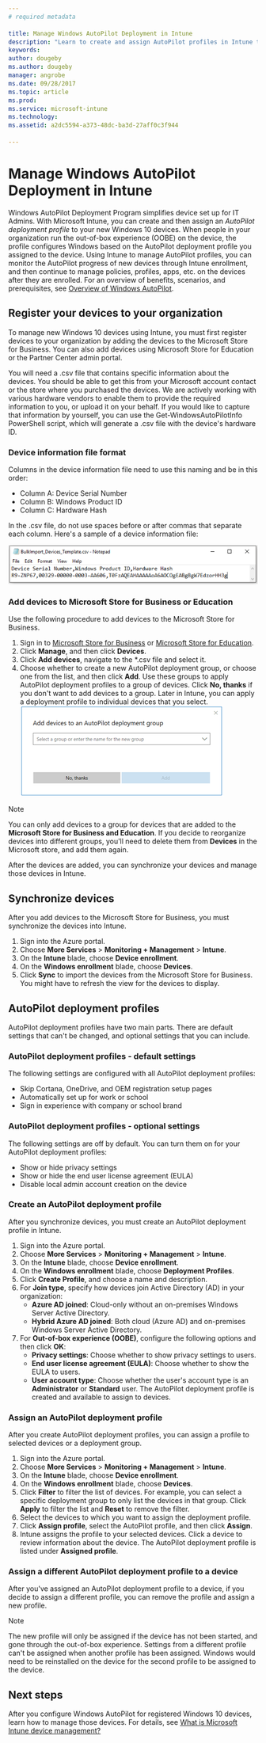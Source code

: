 ```yaml
---
# required metadata

title: Manage Windows AutoPilot Deployment in Intune
description: "Learn to create and assign AutoPilot profiles in Intune to control what is included in the Windows set up experience for new Windows 10 devices."
keywords:
author: dougeby
ms.author: dougeby
manager: angrobe
ms.date: 09/28/2017
ms.topic: article
ms.prod:
ms.service: microsoft-intune
ms.technology:
ms.assetid: a2dc5594-a373-48dc-ba3d-27aff0c3f944

---
```


# Manage Windows AutoPilot Deployment in Intune
Windows AutoPilot Deployment Program simplifies device set up for IT Admins. With Microsoft Intune, you can create and then assign an *AutoPilot deployment profile* to your new Windows 10 devices. When people in your organization run the out-of-box experience (OOBE) on the device, the profile configures Windows based on the AutoPilot deployment profile you assigned to the device. Using Intune to manage AutoPilot profiles, you can monitor the AutoPilot progress of new devices through Intune enrollment, and then continue to manage policies, profiles, apps, etc. on the devices after they are enrolled. For an overview of benefits, scenarios, and prerequisites, see [Overview of Windows AutoPilot](https://docs.microsoft.com/windows/deployment/windows-10-auto-pilot). 



## Register your devices to your organization 
To manage new Windows 10 devices using Intune, you must first register devices to your organization by adding the devices to the Microsoft Store for Business. You can also add devices using Microsoft Store for Education or the Partner Center admin portal.   
 
You will need a .csv file that contains specific information about the devices. You should be able to get this from your Microsoft account contact or the store where you purchased the devices. We are actively working with various hardware vendors to enable them to provide the required information to you, or upload it on your behalf. If you would like to capture that information by yourself, you can use the Get-WindowsAutoPilotInfo PowerShell script, which will generate a .csv file with the device's hardware ID.    

### Device information file format
Columns in the device information file need to use this naming and be in this order:
- Column A: Device Serial Number
- Column B: Windows Product ID 
- Column C: Hardware Hash    
    
In the .csv file, do not use spaces before or after commas that separate each column. Here's a sample of a device information file:

![Notepad file showing example entries for Column A (Device Serial Number), Column B (Windows Product ID), and Column C (Hardware Hash).](./media/autopilot-csv.png)

### Add devices to Microsoft Store for Business or Education
Use the following procedure to add devices to the Microsoft Store for Business.    
1. Sign in to [Microsoft Store for Business](http://businessstore.microsoft.com) or [Microsoft Store for Education](https://educationstore.microsoft.com). 
2. Click **Manage**, and then click **Devices**.
3. Click **Add devices**, navigate to the *.csv file and select it. 
4. Choose whether to create a new AutoPilot deployment group, or choose one from the list, and then click **Add**. Use these groups to apply AutoPilot deployment profiles to a group of devices. Click **No, thanks** if you don't want to add devices to a group. Later in Intune, you can apply a deployment profile to individual devices that you select.   
   ![Screenshot of Add devices to a group dialog. You can create a new group, or select a current group.](./media/autopilot-add-devices.png)    

> [!NOTE]
> You can only add devices to a group for devices that are added to the **Microsoft Store for Business and Education**. If you decide to reorganize devices into different groups, you'll need to delete them from **Devices** in the Microsoft store, and add them again.    

After the devices are added, you can synchronize your devices and manage those devices in Intune. 


## Synchronize devices
After you add devices to the Microsoft Store for Business, you must synchronize the devices into Intune. 

1. Sign into the Azure portal.
2. Choose **More Services** > **Monitoring + Management** > **Intune**.
3. On the **Intune** blade, choose **Device enrollment**.
4. On the **Windows enrollment** blade, choose **Devices**.
5. Click **Sync** to import the devices from the Microsoft Store for Business. You might have to refresh the view for the devices to display. 


## AutoPilot deployment profiles
AutoPilot deployment profiles have two main parts. There are default settings that can't be changed, and optional settings that you can include. 

### AutoPilot deployment profiles - default settings
The following settings are configured with all AutoPilot deployment profiles:
- Skip Cortana, OneDrive, and OEM registration setup pages
- Automatically set up for work or school
- Sign in experience with company or school brand 

### AutoPilot deployment profiles - optional settings
The following settings are off by default. You can turn them on for your AutoPilot deployment profiles:
- Show or hide privacy settings
- Show or hide the end user license agreement (EULA)
- Disable local admin account creation on the device

### Create an AutoPilot deployment profile
After you synchronize devices, you must create an AutoPilot deployment profile in Intune.
1. Sign into the Azure portal.
2. Choose **More Services** > **Monitoring + Management** > **Intune**.
3. On the **Intune** blade, choose **Device enrollment**.
4. On the **Windows enrollment** blade, choose **Deployment Profiles**.
5. Click **Create Profile**, and choose a name and description. 
6. For **Join type**, specify how devices join Active Directory (AD) in your organization:
   - **Azure AD joined**: Cloud-only without an on-premises Windows Server Active Directory.​
   - **Hybrid Azure AD joined**: Both cloud (Azure AD) and on-premises Windows Server Active Directory.
7. For **Out-of-box experience (OOBE)**, configure the following options and then click **OK**: 
   - **Privacy settings**: Choose whether to show privacy settings to users. 
   - **End user license agreement (EULA)**: Choose whether to show the EULA to users.
   - **User account type**: Choose whether the user's account type is an **Administrator** or **Standard** user.
The AutoPilot deployment profile is created and available to assign to devices.

### Assign an AutoPilot deployment profile
After you create AutoPilot deployment profiles, you can assign a profile to selected devices or a deployment group. 

1. Sign into the Azure portal.
2. Choose **More Services** > **Monitoring + Management** > **Intune**.
3. On the **Intune** blade, choose **Device enrollment**.
4. On the **Windows enrollment** blade, choose **Devices**.
5. Click **Filter** to filter the list of devices. For example, you can select a specific deployment group to only list the devices in that group. Click **Apply** to filter the list and **Reset** to remove the filter. 
6. Select the devices to which you want to assign the deployment profile.
7. Click **Assign profile**, select the AutoPilot profile, and then click **Assign**. 
8. Intune assigns the profile to your selected devices. Click a device to review information about the device. The AutoPilot deployment profile is listed under **Assigned profile**.  

### Assign a different AutoPilot deployment profile to a device
After you've assigned an AutoPilot deployment profile to a device, if you decide to assign a different profile, you can remove the profile and assign a new profile. 

> [!NOTE]
> The new profile will only be assigned if the device has not been started, and gone through the out-of-box experience. Settings from a different profile can't be assigned when another profile has been assigned. Windows would need to be reinstalled on the device for the second profile to be assigned to the device. 

## Next steps
After you configure Windows AutoPilot for registered Windows 10 devices, learn how to manage those devices. For details, see [What is Microsoft Intune device management?](https://docs.microsoft.com/intune/device-management)